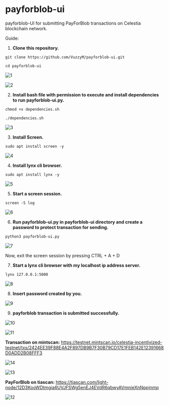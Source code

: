 # payforblob-ui
payforblob-UI for submitting PayForBlob transactions on Celestia blockchain network.

Guide:

1. **Clone this repository.**

```git clone https://github.com/VuzzyM/payforblob-ui.git```

```cd payforblob-ui ```

![1](https://user-images.githubusercontent.com/66425682/229290887-a88efd11-c63f-42cd-a693-e8311997be2b.png)

![2](https://user-images.githubusercontent.com/66425682/229290902-74139965-bbea-4436-b94d-d0cce89c60d9.png)

2. **Install bash file with permission to execute and install dependencies to run payforblob-ui.py.**

```chmod +x dependencies.sh```

```./dependencies.sh```

![3](https://user-images.githubusercontent.com/66425682/229291068-3f030627-ee0d-4492-8152-e3c2f8bc657d.png)

3. **Install Screen.**

```sudo apt install screen -y```

![4](https://user-images.githubusercontent.com/66425682/229291806-3ec7b7ba-69e4-4b96-8bd8-948598159731.png)

4. **Install lynx cli browser.**

```sudo apt install lynx -y```

![5](https://user-images.githubusercontent.com/66425682/229291817-31d0534e-5cf4-45eb-9d99-38c8cba68185.png)

5. **Start a screen session.**

```screen -S log```

![6](https://user-images.githubusercontent.com/66425682/229291827-614ce052-d146-43c9-9678-8cc040fb3651.png)

6. **Run payforblob-ui.py in payforblob-ui directory and create a password to protect transaction for sending.**

```python3 payforblob-ui.py```

![7](https://user-images.githubusercontent.com/66425682/229291853-2228d4a3-d382-4d0b-be10-50c3a9c07ba1.png)

Now, exit the screen session by pressing CTRL + A + D

7. **Start a lynx cli browser with my localhost ip address server.**

```lynx 127.0.0.1:5000```

![8](https://user-images.githubusercontent.com/66425682/229291866-50d527f1-e72f-45fe-9d81-839061ee29dd.png)

8. **Insert password created by you.**

![9](https://user-images.githubusercontent.com/66425682/229291879-80486b63-8c09-4263-afd7-3a91583a7058.png)

9. **payforblob transaction is submitted successfully.**

![10](https://user-images.githubusercontent.com/66425682/229291890-491a2486-c906-41e5-a207-1368ff9157ea.png)

![11](https://user-images.githubusercontent.com/66425682/229291897-ab152982-ad57-4a9b-99cb-7ce3f5cc42d3.png)

**Transaction on mintscan:** https://testnet.mintscan.io/celestia-incentivized-testnet/txs/2424EE39F88E4A2F897DB9B7F30B79CD17E1FEB142E12391668D0ADD2B08FFF3

![14](https://user-images.githubusercontent.com/66425682/229292566-6f30a525-39b9-46fa-98d9-2bbcf22090e6.png)

![13](https://user-images.githubusercontent.com/66425682/229292211-5173399c-b701-4f8d-a1ed-f8726a6bc3da.png)

**PayForBlob on tiascan:** https://tiascan.com/light-node/12D3KooWDtmgia6UVJFSWg5enEJ4EVdR6qbwyAVmnieXnNppjnmp

![12](https://user-images.githubusercontent.com/66425682/229292271-23de533f-f404-4bc5-9a24-f1c0d6df1f9f.png)



